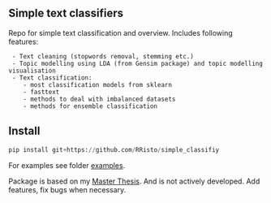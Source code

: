 ## Simple text classifiers

Repo for simple text classification and overview. Includes following features:

     - Text cleaning (stopwords removal, stemming etc.)
     - Topic modelling using LDA (from Gensim package) and topic modelling visualisation
     - Text classification:
        - most classification models from sklearn
        - fasttext
        - methods to deal with imbalanced datasets
        - methods for ensemble classification
        
## Install
```python
pip install git+https://github.com/RRisto/simple_classifiy
```

For examples see folder [examples](https://github.com/RRisto/simple_classifiy/tree/master/examples).
        
Package is based on my [Master Thesis](https://comserv.cs.ut.ee/home/files/Hinno_it_mitteinformaatikutele_2018.pdf?study=ATILoputoo&reference=ACE302BBE243C214CBD2CD5728FCCC0297A76F81). And is not actively developed. Add features, fix bugs when necessary.